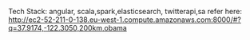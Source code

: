Tech Stack:
angular, scala,spark,elasticsearch, twitterapi,sa
refer here:
http://ec2-52-211-0-138.eu-west-1.compute.amazonaws.com:8000/#?q=37.9174,-122.3050,200km,obama
